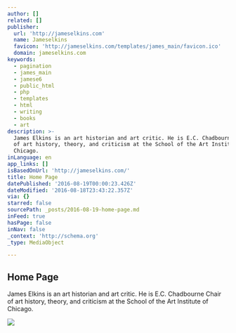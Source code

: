 ```yaml
---
author: []
related: []
publisher:
  url: 'http://jameselkins.com'
  name: Jameselkins
  favicon: 'http://jameselkins.com/templates/james_main/favicon.ico'
  domain: jameselkins.com
keywords:
  - pagination
  - james_main
  - jamese6
  - public_html
  - php
  - templates
  - html
  - writing
  - books
  - art
description: >-
  James Elkins is an art historian and art critic. He is E.C. Chadbourne Chair
  of art history, theory, and criticism at the School of the Art Institute of
  Chicago.
inLanguage: en
app_links: []
isBasedOnUrl: 'http://jameselkins.com/'
title: Home Page
datePublished: '2016-08-19T00:00:23.426Z'
dateModified: '2016-08-18T23:43:22.357Z'
via: {}
starred: false
sourcePath: _posts/2016-08-19-home-page.md
inFeed: true
hasPage: false
inNav: false
_context: 'http://schema.org'
_type: MediaObject

---
```

<article style=""><h1>Home Page</h1><p>James Elkins is an art historian and art critic. He is E.C. Chadbourne Chair of art history, theory, and criticism at the School of the Art Institute of Chicago.</p><img src="http://jameselkins.com/images/stories/jamese/articles/grove-art-criticism/art-criticism-grove-3.jpg" /></article>